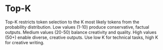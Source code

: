 # Top-K

Top-K restricts token selection to the K most likely tokens from the probability distribution. Low values (1-10) produce conservative, factual outputs. Medium values (20-50) balance creativity and quality. High values (50+) enable diverse, creative outputs. Use low K for technical tasks, high K for creative writing.